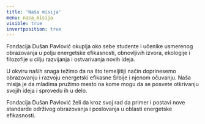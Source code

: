 ```yaml
---
title: 'Naša misija'
menu: nasa_misija
visible: true
invertposition: true
---
```

Fondacija Dušan Pavlović okuplja oko sebe studente i učenike usmerenog obrazovanja u polju energetske efikasnosti, obnovljivih izvora, ekologije i filozofije u cilju razvijanja i ostvarivanja novih ideja. 

U okviru naših snaga težimo da na što temeljitiji način doprinesemo obrazovanju i razvoju energetski efikasne Srbije i njenom očuvanju. Naša misija je da mladima pružimo mesto na kome mogu da se posvete otkrivanju svojih ideja i sprovedu ih u delo.

Fondacija Dušan Pavlović želi da kroz svoj rad da primer i postavi nove standarde održivog obrazovanja i poslovanja u oblasti energetske efikasnosti.
